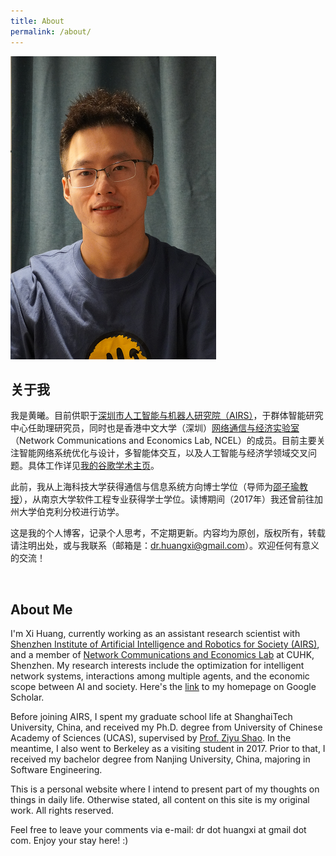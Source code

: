```yaml
---
title: About
permalink: /about/
---
```


![It's me.](/images/me.png)

## 关于我

我是黄曦。目前供职于[深圳市人工智能与机器人研究院（AIRS）](https://airs.cuhk.edu.cn)，于群体智能研究中心任助理研究员，同时也是香港中文大学（深圳）[网络通信与经济实验室](https://ncel.cuhk.edu.cn)（Network Communications and Economics Lab, NCEL）的成员。目前主要关注智能网络系统优化与设计，多智能体交互，以及人工智能与经济学领域交叉问题。具体工作详见[我的谷歌学术主页](https://scholar.google.com/citations?user=_BRMr6cAAAAJ)。

此前，我从上海科技大学获得通信与信息系统方向博士学位（导师为[邵子瑜教授](https://faculty.sist.shanghaitech.edu.cn/faculty/shaozy/home.html)），从南京大学软件工程专业获得学士学位。读博期间（2017年）我还曾前往加州大学伯克利分校进行访学。

这是我的个人博客，记录个人思考，不定期更新。内容均为原创，版权所有，转载请注明出处，或与我联系（邮箱是：dr.huangxi@gmail.com）。欢迎任何有意义的交流！ 

<br>


## About Me

I'm Xi Huang, currently working as an assistant research scientist with [Shenzhen Institute of Artificial Intelligence and Robotics for Society (AIRS)](https://airs.cuhk.edu.cn), and a member of [Network Communications and Economics Lab](https://ncel.cuhk.edu.cn) at CUHK, Shenzhen. My research interests include the optimization for intelligent network systems, interactions among multiple agents, and the economic scope between AI and society. Here's the [link](https://scholar.google.com/citations?user=_BRMr6cAAAAJ) to my homepage on Google Scholar.  

Before joining AIRS, I spent my graduate school life at ShanghaiTech University, China, and received my Ph.D. degree from University of Chinese Academy of Sciences (UCAS), supervised by [Prof. Ziyu Shao](https://faculty.sist.shanghaitech.edu.cn/faculty/shaozy/home.html). In the meantime, I also went to Berkeley as a visiting student in 2017. Prior to that, I received my bachelor degree from Nanjing University, China, majoring in Software Engineering. 

This is a personal website where I intend to present part of my thoughts on things in daily life. Otherwise stated, all content on this site is my original work. All rights reserved. 

Feel free to leave your comments via e-mail: dr dot huangxi at gmail dot com. Enjoy your stay here! :)


<script>
    (function(){
        var elems = document.getElementsByClassName("view");
        elems[elems.length-1].remove();
    })();
</script>